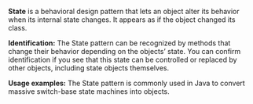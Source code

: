 **State** is a behavioral design pattern that lets an object alter its behavior when its internal state changes. It appears as if the object changed its class.

**Identification:** The State pattern can be recognized by methods that change their behavior depending on the objects’ state. You can confirm identification if you see that this state can be controlled or replaced by other objects, including state objects themselves.

**Usage examples:** The State pattern is commonly used in Java to convert massive switch-base state machines into objects.

